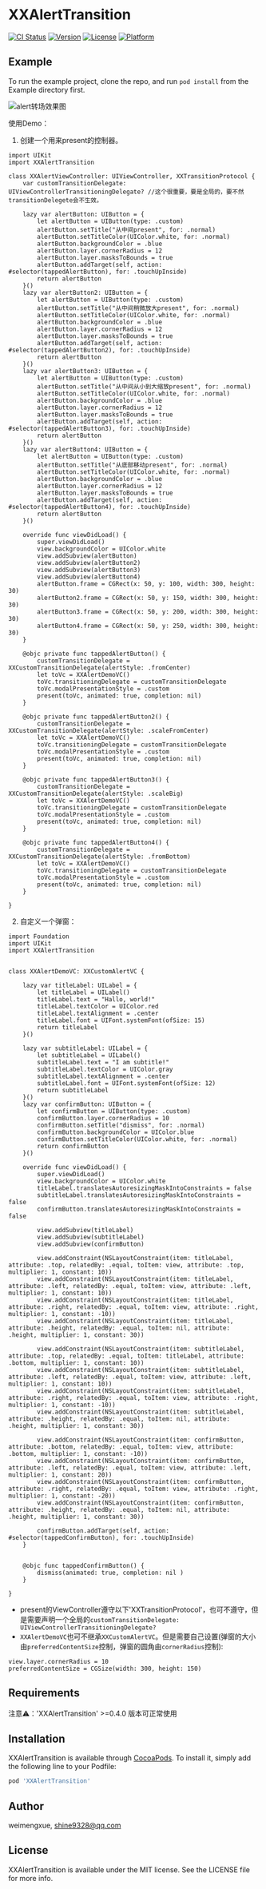 # XXAlertTransition

[![CI Status](https://img.shields.io/travis/weimengxue/XXAlertTransition.svg?style=flat)](https://travis-ci.org/weimengxue/XXAlertTransition)
[![Version](https://img.shields.io/cocoapods/v/XXAlertTransition.svg?style=flat)](https://cocoapods.org/pods/XXAlertTransition)
[![License](https://img.shields.io/cocoapods/l/XXAlertTransition.svg?style=flat)](https://cocoapods.org/pods/XXAlertTransition)
[![Platform](https://img.shields.io/cocoapods/p/XXAlertTransition.svg?style=flat)](https://cocoapods.org/pods/XXAlertTransition)

## Example

To run the example project, clone the repo, and run `pod install` from the Example directory first.

![alert转场效果图](https://github.com/shine93/XXAlertTransition/blob/main/Example/alertDemo.gif)

使用Demo：
1. 创建一个用来present的控制器。
```
import UIKit
import XXAlertTransition

class XXAlertViewController: UIViewController, XXTransitionProtocol {
    var customTransitionDelegate: UIViewControllerTransitioningDelegate? //这个很重要，要是全局的，要不然transitionDelegete会不生效。
    
    lazy var alertButton: UIButton = {
        let alertButton = UIButton(type: .custom)
        alertButton.setTitle("从中间present", for: .normal)
        alertButton.setTitleColor(UIColor.white, for: .normal)
        alertButton.backgroundColor = .blue
        alertButton.layer.cornerRadius = 12
        alertButton.layer.masksToBounds = true
        alertButton.addTarget(self, action: #selector(tappedAlertButton), for: .touchUpInside)
        return alertButton
    }()
    lazy var alertButton2: UIButton = {
        let alertButton = UIButton(type: .custom)
        alertButton.setTitle("从中间稍微放大present", for: .normal)
        alertButton.setTitleColor(UIColor.white, for: .normal)
        alertButton.backgroundColor = .blue
        alertButton.layer.cornerRadius = 12
        alertButton.layer.masksToBounds = true
        alertButton.addTarget(self, action: #selector(tappedAlertButton2), for: .touchUpInside)
        return alertButton
    }()
    lazy var alertButton3: UIButton = {
        let alertButton = UIButton(type: .custom)
        alertButton.setTitle("从中间从小到大缩放present", for: .normal)
        alertButton.setTitleColor(UIColor.white, for: .normal)
        alertButton.backgroundColor = .blue
        alertButton.layer.cornerRadius = 12
        alertButton.layer.masksToBounds = true
        alertButton.addTarget(self, action: #selector(tappedAlertButton3), for: .touchUpInside)
        return alertButton
    }()
    lazy var alertButton4: UIButton = {
        let alertButton = UIButton(type: .custom)
        alertButton.setTitle("从底部移动present", for: .normal)
        alertButton.setTitleColor(UIColor.white, for: .normal)
        alertButton.backgroundColor = .blue
        alertButton.layer.cornerRadius = 12
        alertButton.layer.masksToBounds = true
        alertButton.addTarget(self, action: #selector(tappedAlertButton4), for: .touchUpInside)
        return alertButton
    }()

    override func viewDidLoad() {
        super.viewDidLoad()
        view.backgroundColor = UIColor.white
        view.addSubview(alertButton)
        view.addSubview(alertButton2)
        view.addSubview(alertButton3)
        view.addSubview(alertButton4)
        alertButton.frame = CGRect(x: 50, y: 100, width: 300, height: 30)
        alertButton2.frame = CGRect(x: 50, y: 150, width: 300, height: 30)
        alertButton3.frame = CGRect(x: 50, y: 200, width: 300, height: 30)
        alertButton4.frame = CGRect(x: 50, y: 250, width: 300, height: 30)
    }
    
    @objc private func tappedAlertButton() {
        customTransitionDelegate = XXCustomTransitionDelegate(alertStyle: .fromCenter)
        let toVc = XXAlertDemoVC()
        toVc.transitioningDelegate = customTransitionDelegate
        toVc.modalPresentationStyle = .custom
        present(toVc, animated: true, completion: nil)
    }

    @objc private func tappedAlertButton2() {
        customTransitionDelegate = XXCustomTransitionDelegate(alertStyle: .scaleFromCenter)
        let toVc = XXAlertDemoVC()
        toVc.transitioningDelegate = customTransitionDelegate
        toVc.modalPresentationStyle = .custom
        present(toVc, animated: true, completion: nil)
    }

    @objc private func tappedAlertButton3() {
        customTransitionDelegate = XXCustomTransitionDelegate(alertStyle: .scaleBig)
        let toVc = XXAlertDemoVC()
        toVc.transitioningDelegate = customTransitionDelegate
        toVc.modalPresentationStyle = .custom
        present(toVc, animated: true, completion: nil)
    }

    @objc private func tappedAlertButton4() {
        customTransitionDelegate = XXCustomTransitionDelegate(alertStyle: .fromBottom)
        let toVc = XXAlertDemoVC()
        toVc.transitioningDelegate = customTransitionDelegate
        toVc.modalPresentationStyle = .custom
        present(toVc, animated: true, completion: nil)
    }

}
```


2. 自定义一个弹窗：
```
import Foundation
import UIKit
import XXAlertTransition


class XXAlertDemoVC: XXCustomAlertVC {

    lazy var titleLabel: UILabel = {
        let titleLabel = UILabel()
        titleLabel.text = "Hallo, world!"
        titleLabel.textColor = UIColor.red
        titleLabel.textAlignment = .center
        titleLabel.font = UIFont.systemFont(ofSize: 15)
        return titleLabel
    }()

    lazy var subtitleLabel: UILabel = {
        let subtitleLabel = UILabel()
        subtitleLabel.text = "I am subtitle!"
        subtitleLabel.textColor = UIColor.gray
        subtitleLabel.textAlignment = .center
        subtitleLabel.font = UIFont.systemFont(ofSize: 12)
        return subtitleLabel
    }()
    lazy var confirmButton: UIButton = {
        let confirmButton = UIButton(type: .custom)
        confirmButton.layer.cornerRadius = 10
        confirmButton.setTitle("dismiss", for: .normal)
        confirmButton.backgroundColor = UIColor.blue
        confirmButton.setTitleColor(UIColor.white, for: .normal)
        return confirmButton
    }()

    override func viewDidLoad() {
        super.viewDidLoad()
        view.backgroundColor = UIColor.white
        titleLabel.translatesAutoresizingMaskIntoConstraints = false
        subtitleLabel.translatesAutoresizingMaskIntoConstraints = false
        confirmButton.translatesAutoresizingMaskIntoConstraints = false

        view.addSubview(titleLabel)
        view.addSubview(subtitleLabel)
        view.addSubview(confirmButton)

        view.addConstraint(NSLayoutConstraint(item: titleLabel, attribute: .top, relatedBy: .equal, toItem: view, attribute: .top, multiplier: 1, constant: 10))
        view.addConstraint(NSLayoutConstraint(item: titleLabel, attribute: .left, relatedBy: .equal, toItem: view, attribute: .left, multiplier: 1, constant: 10))
        view.addConstraint(NSLayoutConstraint(item: titleLabel, attribute: .right, relatedBy: .equal, toItem: view, attribute: .right, multiplier: 1, constant: -10))
        view.addConstraint(NSLayoutConstraint(item: titleLabel, attribute: .height, relatedBy: .equal, toItem: nil, attribute: .height, multiplier: 1, constant: 30))

        view.addConstraint(NSLayoutConstraint(item: subtitleLabel, attribute: .top, relatedBy: .equal, toItem: titleLabel, attribute: .bottom, multiplier: 1, constant: 10))
        view.addConstraint(NSLayoutConstraint(item: subtitleLabel, attribute: .left, relatedBy: .equal, toItem: view, attribute: .left, multiplier: 1, constant: 10))
        view.addConstraint(NSLayoutConstraint(item: subtitleLabel, attribute: .right, relatedBy: .equal, toItem: view, attribute: .right, multiplier: 1, constant: -10))
        view.addConstraint(NSLayoutConstraint(item: subtitleLabel, attribute: .height, relatedBy: .equal, toItem: nil, attribute: .height, multiplier: 1, constant: 30))

        view.addConstraint(NSLayoutConstraint(item: confirmButton, attribute: .bottom, relatedBy: .equal, toItem: view, attribute: .bottom, multiplier: 1, constant: -10))
        view.addConstraint(NSLayoutConstraint(item: confirmButton, attribute: .left, relatedBy: .equal, toItem: view, attribute: .left, multiplier: 1, constant: 20))
        view.addConstraint(NSLayoutConstraint(item: confirmButton, attribute: .right, relatedBy: .equal, toItem: view, attribute: .right, multiplier: 1, constant: -20))
        view.addConstraint(NSLayoutConstraint(item: confirmButton, attribute: .height, relatedBy: .equal, toItem: nil, attribute: .height, multiplier: 1, constant: 30))

        confirmButton.addTarget(self, action: #selector(tappedConfirmButton), for: .touchUpInside)
    }


    @objc func tappedConfirmButton() {
        dismiss(animated: true, completion: nil )
    }

}
```
- present的ViewController遵守以下'XXTransitionProtocol'，也可不遵守，但是需要声明一个全局的`customTransitionDelegate: UIViewControllerTransitioningDelegate?`
- `XXAlertDemoVC`也可不继承`XXCustomAlertVC`。但是需要自己设置(弹窗的大小由`preferredContentSize`控制，弹窗的圆角由`cornerRadius`控制):
```
view.layer.cornerRadius = 10
preferredContentSize = CGSize(width: 300, height: 150)
```

## Requirements
注意⚠️：'XXAlertTransition' >=0.4.0 版本可正常使用

## Installation

XXAlertTransition is available through [CocoaPods](https://cocoapods.org). To install
it, simply add the following line to your Podfile:

```ruby
pod 'XXAlertTransition'
```

## Author

weimengxue, shine9328@qq.com

## License

XXAlertTransition is available under the MIT license. See the LICENSE file for more info.
